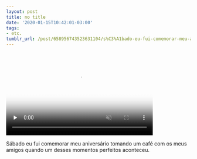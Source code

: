 ```yaml
---
layout: post
title: no title
date: '2020-01-15T10:42:01-03:00'
tags:
- etc.
tumblr_url: /post/658956743523631104/s%C3%A1bado-eu-fui-comemorar-meu-anivers%C3%A1rio-tomando-um
---
```

<video id="embed-61464766780e5202325350" class="crt-video crt-skin-default" width="400" height="225" poster="https://64.media.tumblr.com/tumblr_qxiwi4XScp1zqaesm_smart1.jpg" preload="none" muted data-crt-video data-crt-options='{"autoheight":null,"duration":151,"hdUrl":false,"filmstrip":{"url":"https://64.media.tumblr.com/previews/tumblr_qxiwi4XScp1zqaesm_filmstrip.jpg","width":"200","height":"112"}}' crossorigin="anonymous">
    <source src="https://va.media.tumblr.com/tumblr_qxiwi4XScp1zqaesm.mp4" type="video/mp4">
</source></video>  

Sábado eu fui comemorar meu aniversário tomando um café com os meus amigos quando um desses momentos perfeitos aconteceu.

